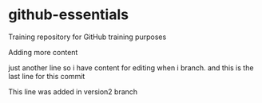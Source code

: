 # github-essentials

Training repository for GitHub training purposes

Adding more content

just another line so i have content for editing when i branch.
and this is the last line for this commit

This line was added in version2 branch
